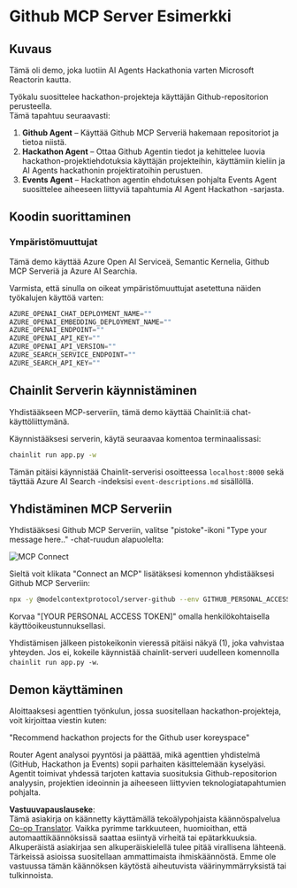 <!--
CO_OP_TRANSLATOR_METADATA:
{
  "original_hash": "9bf0395cbc541ce8db2a9699c8678dfc",
  "translation_date": "2025-07-12T14:23:12+00:00",
  "source_file": "11-mcp/code_samples/github-mcp/README.md",
  "language_code": "fi"
}
-->
# Github MCP Server Esimerkki

## Kuvaus

Tämä oli demo, joka luotiin AI Agents Hackathonia varten Microsoft Reactorin kautta.

Työkalu suosittelee hackathon-projekteja käyttäjän Github-repositorion perusteella.  
Tämä tapahtuu seuraavasti:

1. **Github Agent** – Käyttää Github MCP Serveriä hakemaan repositoriot ja tietoa niistä.  
2. **Hackathon Agent** – Ottaa Github Agentin tiedot ja kehittelee luovia hackathon-projektiehdotuksia käyttäjän projekteihin, käyttämiin kieliin ja AI Agents hackathonin projektiratoihin perustuen.  
3. **Events Agent** – Hackathon agentin ehdotuksen pohjalta Events Agent suosittelee aiheeseen liittyviä tapahtumia AI Agent Hackathon -sarjasta.  

## Koodin suorittaminen

### Ympäristömuuttujat

Tämä demo käyttää Azure Open AI Serviceä, Semantic Kernelia, Github MCP Serveriä ja Azure AI Searchia.

Varmista, että sinulla on oikeat ympäristömuuttujat asetettuna näiden työkalujen käyttöä varten:

```python
AZURE_OPENAI_CHAT_DEPLOYMENT_NAME=""
AZURE_OPENAI_EMBEDDING_DEPLOYMENT_NAME=""
AZURE_OPENAI_ENDPOINT=""
AZURE_OPENAI_API_KEY=""
AZURE_OPENAI_API_VERSION=""
AZURE_SEARCH_SERVICE_ENDPOINT=""
AZURE_SEARCH_API_KEY=""
```

## Chainlit Serverin käynnistäminen

Yhdistääkseen MCP-serveriin, tämä demo käyttää Chainlit:iä chat-käyttöliittymänä.

Käynnistääksesi serverin, käytä seuraavaa komentoa terminaalissasi:

```bash
chainlit run app.py -w
```

Tämän pitäisi käynnistää Chainlit-serverisi osoitteessa `localhost:8000` sekä täyttää Azure AI Search -indeksisi `event-descriptions.md` sisällöllä.

## Yhdistäminen MCP Serveriin

Yhdistääksesi Github MCP Serveriin, valitse "pistoke"-ikoni "Type your message here.." -chat-ruudun alapuolelta:

![MCP Connect](../../../../../translated_images/mcp-chainlit-1.9154745f51c1f0437829df7624bff2f6268272f964f260fae8c7134d54e00f50.fi.png)

Sieltä voit klikata "Connect an MCP" lisätäksesi komennon yhdistääksesi Github MCP Serveriin:

```bash
npx -y @modelcontextprotocol/server-github --env GITHUB_PERSONAL_ACCESS_TOKEN=[YOUR PERSONAL ACCESS TOKEN]
```

Korvaa "[YOUR PERSONAL ACCESS TOKEN]" omalla henkilökohtaisella käyttöoikeustunnuksellasi.

Yhdistämisen jälkeen pistokeikonin vieressä pitäisi näkyä (1), joka vahvistaa yhteyden. Jos ei, kokeile käynnistää chainlit-serveri uudelleen komennolla `chainlit run app.py -w`.

## Demon käyttäminen

Aloittaaksesi agenttien työnkulun, jossa suositellaan hackathon-projekteja, voit kirjoittaa viestin kuten:

"Recommend hackathon projects for the Github user koreyspace"

Router Agent analysoi pyyntösi ja päättää, mikä agenttien yhdistelmä (GitHub, Hackathon ja Events) sopii parhaiten käsittelemään kyselyäsi. Agentit toimivat yhdessä tarjoten kattavia suosituksia Github-repositorion analyysin, projektien ideoinnin ja aiheeseen liittyvien teknologiatapahtumien pohjalta.

**Vastuuvapauslauseke**:  
Tämä asiakirja on käännetty käyttämällä tekoälypohjaista käännöspalvelua [Co-op Translator](https://github.com/Azure/co-op-translator). Vaikka pyrimme tarkkuuteen, huomioithan, että automaattikäännöksissä saattaa esiintyä virheitä tai epätarkkuuksia. Alkuperäistä asiakirjaa sen alkuperäiskielellä tulee pitää virallisena lähteenä. Tärkeissä asioissa suositellaan ammattimaista ihmiskäännöstä. Emme ole vastuussa tämän käännöksen käytöstä aiheutuvista väärinymmärryksistä tai tulkinnoista.